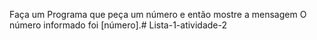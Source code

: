 Faça um Programa que peça um número e então mostre a mensagem O número informado foi [número].#   L i s t a - 1 - a t i v i d a d e - 2  
 